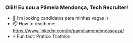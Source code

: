 ###  Oiii!! Eu sou a Pâmela Mendonça, Tech Recruiter!
- 🤔 I’m looking  candidatos para minhas vagas :)
- 📫 How to reach me: https://www.linkedin.com/in/pamelamendoncasouza/   
- ⚡ Fun fact: Pratico Triathlon
